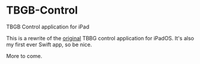# TBGB-Control
TBGB Control application for iPad

This is a rewrite of the [original](https://github.com/scholvin/tbgb) TBBG control application for iPadOS. It's also my first ever Swift app, so be nice.

More to come.
